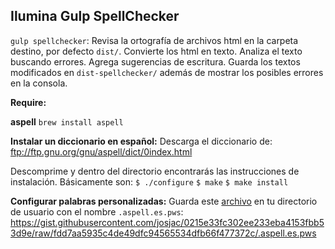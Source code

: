 Ilumina Gulp SpellChecker
--------------------------

`gulp spellchecker`:
Revisa la ortografía de archivos html en la carpeta destino, por defecto `dist/`.
Convierte los html en texto. Analiza el texto buscando errores. Agrega sugerencias de escritura. Guarda los textos modificados en `dist-spellchecker/` además de mostrar los posibles errores en la consola.

**Require:**

**aspell**
`brew install aspell`

**Instalar un diccionario en español:**
Descarga el diccionario de:
ftp://ftp.gnu.org/gnu/aspell/dict/0index.html

Descomprime y dentro del directorio encontrarás las instrucciones de instalación.
Básicamente son:
`$ ./configure`
`$ make`
`$ make install`

**Configurar palabras personalizadas:**
Guarda este [archivo](https://gist.githubusercontent.com/josjac/0215e33fc302ee233eba4153fbb53d9e/raw/fdd7aa5935c4de49dfc94565534dfb66f477372c/.aspell.es.pws) en tu directorio de usuario con el nombre `.aspell.es.pws`:
https://gist.githubusercontent.com/josjac/0215e33fc302ee233eba4153fbb53d9e/raw/fdd7aa5935c4de49dfc94565534dfb66f477372c/.aspell.es.pws
